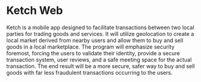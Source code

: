 # Ketch Web

Ketch is a mobile app designed to facilitate transactions between two local parties for trading goods and services. It will utilize geolocation to create a local market derived from nearby users and allow them to buy and sell goods in a local marketplace. The program will emphasize security foremost, forcing the users to validate their identity, provide a secure transaction system, user reviews, and a safe meeting space for the actual transaction. The end result will be a more secure, safer way to buy and sell goods with far less fraudulent transactions occurring to the users.

